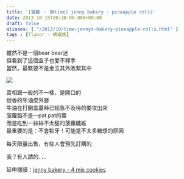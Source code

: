 ```yaml
---
title: '[菠蘿 ‧ 酥time] jenny bakery - pineapple rolls'
date: 2013-10-15T20:30:00.000+08:00
draft: false
aliases: [ "/2013/10/time-jennys-bakery-pineapple-rolls.html" ]
tags : [flavor - 螞蟻族]
---
```


雖然不是一個bear bear迷  
但看到了這個盒子也愛不釋手  
當然，最緊要不是金玉其外敗絮其中  

![](/images/jennysrolls.jpg)

賣相跟一般的不一樣，是開口的  
很香的牛油皮外層  
牛油在打開盒蓋時已經急不及待的要攻出來  
菠蘿餡不是一pat pat的蓉  
而是吃到一絲絲不太甜的菠蘿纖維  
最重要的是：不會黏牙！可能是不太多糖漿的原因  
  
  
每天限量出售，有些人會預先訂購的  
  
我？有人請的．．．  
  
  
延申閱讀：[jenny bakery - 4 mix cookies](https://hidie.net/jenny4mix/)
